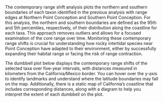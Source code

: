 The contemporary range shift analysis plots the northern and southern boundaries of each taxon identified in the previous analysis with range edges at Northern Point Conception and Southern Point Conception. For this analysis, the northern and southern boundaries are defined as the 95th and 5th percentiles, respectively, of their distribution along the coastline for each taxa. This approach removes outliers and allows for a focused examination of the core range over time. Monitoring these contemporary range shifts is crucial for understanding how rocky intertidal species near Point Conception have adapted to their environment, either by successfully expanding their habitat range or facing the risk of range contraction.

The dumbbell plot below displays the contemporary range shifts of the selected taxa over five-year intervals, with distances measured in kilometers from the California/Mexico border. You can hover over the y-axis to identify landmarks and understand where the latitude boundaries may fall on the map. Additionally, there is a static map of California’s coastline that includes corresponding distances, along with a diagram to help you interpret the extent of each dumbbell on the plot.
